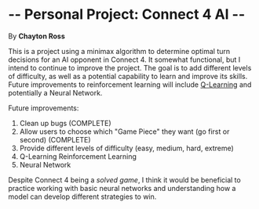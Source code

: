 # -- Personal Project: Connect 4 AI --

By __Chayton Ross__

This is a project using a minimax algorithm to determine optimal turn decisions for an AI opponent in Connect 4.
It somewhat functional, but I intend to continue to improve the project. 
The goal is to add different levels of difficulty, as well as a potential capability to learn and improve its skills. 
Future improvements to reinforcement learning will include <ins>Q-Learning</ins> and potentially a Neural Network.

Future improvements:
1. Clean up bugs (COMPLETE)
2. Allow users to choose which "Game Piece" they want (go first or second) (COMPLETE)
3. Provide different levels of difficulty (easy, medium, hard, extreme)
4. Q-Learning Reinforcement Learning
5. Neural Network

Despite Connect 4 being a _solved game_, I think it would be beneficial to practice working with basic neural networks 
and understanding how a model can develop different strategies to win.
